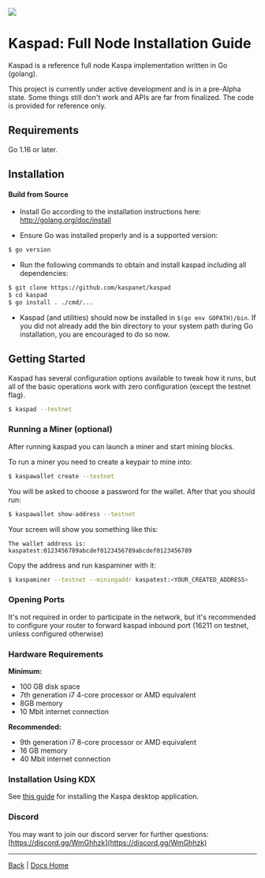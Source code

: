 ![](RackMultipart20201215-4-15jlsns_html_ba4ab6024277b8b9.gif)

# Kaspad: Full Node Installation Guide

Kaspad is a reference full node Kaspa implementation written in Go (golang).

This project is currently under active development and is in a pre-Alpha state. Some things still don&#39;t work and APIs are far from finalized. The code is provided for reference only.

## Requirements

Go 1.16 or later.

## Installation

#### Build from Source

- Install Go according to the installation instructions here:
  http://golang.org/doc/install

- Ensure Go was installed properly and is a supported version:

```bash
$ go version
```

- Run the following commands to obtain and install kaspad including all dependencies:

```bash
$ git clone https://github.com/kaspanet/kaspad
$ cd kaspad
$ go install . ./cmd/...
```

- Kaspad (and utilities) should now be installed in `$(go env GOPATH)/bin`. If you did
  not already add the bin directory to your system path during Go installation,
  you are encouraged to do so now.


## Getting Started

Kaspad has several configuration options available to tweak how it runs, but all
of the basic operations work with zero configuration (except the testnet flag).

```bash
$ kaspad --testnet
```

### Running a Miner (optional)
After running kaspad you can launch a miner and start mining blocks.

To run a miner you need to create a keypair to mine into:
```bash
$ kaspawallet create --testnet
```
You will be asked to choose a password for the wallet. After that you should run:
```bash
$ kaspawallet show-address --testnet
```

Your screen will show you something like this:
```
The wallet address is:
kaspatest:0123456789abcdef0123456789abcdef0123456789
```
Copy the address and run kaspaminer with it:
```bash
$ kaspaminer --testnet --miningaddr kaspatest:<YOUR_CREATED_ADDRESS>
```

### Opening Ports

It's not required in order to participate in the network, but it's recommended to configure your router to forward kaspad inbound port (16211 on testnet, unless configured otherwise)

### Hardware Requirements

**Minimum:**
- 100 GB disk space
- 7th generation i7 4-core processor or AMD equivalent
- 8GB memory
- 10 Mbit internet connection

**Recommended:**
- 9th generation i7 8-core processor or AMD equivalent
- 16 GB memory
- 40 Mbit internet connection

### Installation Using KDX

See [this guide](/Getting%20Started/Desktop%20Installation.md) for installing the Kaspa desktop application.

### Discord

You may want to join our discord server for further questions: [https://discord.gg/WmGhhzk](https://discord.gg/WmGhhzk)

---

[Back](/Getting%20Started/README.md) | [Docs Home](../../main/README.md)
